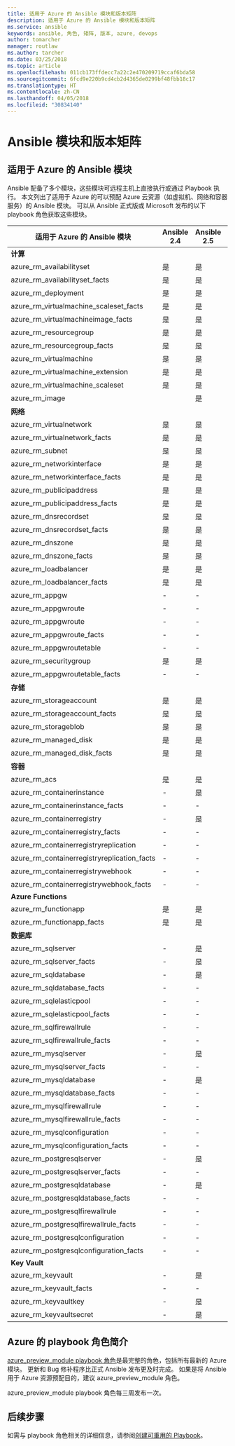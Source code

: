 ```yaml
---
title: 适用于 Azure 的 Ansible 模块和版本矩阵
description: 适用于 Azure 的 Ansible 模块和版本矩阵
ms.service: ansible
keywords: ansible, 角色, 矩阵, 版本, azure, devops
author: tomarcher
manager: routlaw
ms.author: tarcher
ms.date: 03/25/2018
ms.topic: article
ms.openlocfilehash: 011cb173ffdecc7a22c2e470209719ccaf6bda58
ms.sourcegitcommit: 6fcd9e220b9cd4cb2d4365de0299bf48fbb18c17
ms.translationtype: HT
ms.contentlocale: zh-CN
ms.lasthandoff: 04/05/2018
ms.locfileid: "30834140"
---
```

# <a name="ansible-module-and-version-matrix"></a>Ansible 模块和版本矩阵

## <a name="ansible-modules-for-azure"></a>适用于 Azure 的 Ansible 模块
Ansible 配备了多个模块，这些模块可远程主机上直接执行或通过 Playbook 执行。
本文列出了适用于 Azure 的可以预配 Azure 云资源（如虚拟机、网络和容器服务）的 Ansible 模块。 可以从 Ansible 正式版或 Microsoft 发布的以下 playbook 角色获取这些模块。

| 适用于 Azure 的 Ansible 模块                   |  Ansible 2.4 |  Ansible 2.5 |  Playbook Role [azure_preview_module](#introduction-to-azurepreviewmodule) | 
|---------------------------------------------|--------------|-----------------------------|-------------------------------------| 
| **计算**                    |           |                          |                                  | 
| azure_rm_availabilityset                    | 是          | 是                         | 是                                 | 
| azure_rm_availabilityset_facts              | 是          | 是                         | 是                                 | 
| azure_rm_deployment                         | 是          | 是                         | 是                                 | 
| azure_rm_virtualmachine_scaleset_facts      | 是          | 是                         | 是                                 | 
| azure_rm_virtualmachineimage_facts          | 是          | 是                         | 是                                 | 
| azure_rm_resourcegroup                      | 是          | 是                         | 是                                 | 
| azure_rm_resourcegroup_facts                | 是          | 是                         | 是                                 | 
| azure_rm_virtualmachine                     | 是          | 是                         | 是                                 | 
| azure_rm_virtualmachine_extension           | 是          | 是                         | 是                                 | 
| azure_rm_virtualmachine_scaleset            | 是          | 是                         | 是                                 | 
| azure_rm_image                              |              | 是                         | 是                                 | 
| **网络**                    |           |                          |                                  | 
| azure_rm_virtualnetwork                     | 是          | 是                         | 是                                 | 
| azure_rm_virtualnetwork_facts               | 是          | 是                         | 是                                 | 
| azure_rm_subnet                             | 是          | 是                         | 是                                 | 
| azure_rm_networkinterface                   | 是          | 是                         | 是                                 | 
| azure_rm_networkinterface_facts             | 是          | 是                         | 是                                 | 
| azure_rm_publicipaddress                    | 是          | 是                         | 是                                 | 
| azure_rm_publicipaddress_facts              | 是          | 是                         | 是                                 | 
| azure_rm_dnsrecordset                       | 是          | 是                         | 是                                 | 
| azure_rm_dnsrecordset_facts                 | 是          | 是                         | 是                                 | 
| azure_rm_dnszone                            | 是          | 是                         | 是                                 | 
| azure_rm_dnszone_facts                      | 是          | 是                         | 是                                 | 
| azure_rm_loadbalancer                       | 是          | 是                         | 是                                 | 
| azure_rm_loadbalancer_facts                 | 是          | 是                         | 是                                 | 
| azure_rm_appgw                              | -            | -                           | 是                                 | 
| azure_rm_appgwroute                         | -            | -                           | 是                                 | 
| azure_rm_appgwroute                         | -            | -                           | 是                                 |
| azure_rm_appgwroute_facts                   | -            | -                           | 是                                 |
| azure_rm_appgwroutetable                    | -            | -                           | 是                                 |
| azure_rm_securitygroup                      | 是          | 是                         | 是                                 | 
| azure_rm_appgwroutetable_facts              | -            | -                           | 是                                 | 
| **存储**                    |           |                          |                                  | 
| azure_rm_storageaccount                     | 是          | 是                         | 是                                 | 
| azure_rm_storageaccount_facts               | 是          | 是                         | 是                                 | 
| azure_rm_storageblob                        | 是          | 是                         | 是                                 | 
| azure_rm_managed_disk                       | 是          | 是                         | 是                                 | 
| azure_rm_managed_disk_facts                 | 是          | 是                         | 是                                 | 
| **容器**                    |           |                          |                                  | 
| azure_rm_acs                                | 是          | 是                         | 是                                 | 
| azure_rm_containerinstance                  | -            | 是                         | 是                                 | 
| azure_rm_containerinstance_facts            | -            | -                           | 是                                 | 
| azure_rm_containerregistry                  | -            | 是                         | 是                                 | 
| azure_rm_containerregistry_facts            | -            | -                           | 是                                 | 
| azure_rm_containerregistryreplication       | -            | -                           | 是                                 | 
| azure_rm_containerregistryreplication_facts | -            | -                           | 是                                 | 
| azure_rm_containerregistrywebhook           | -            | -                           | 是                                 | 
| azure_rm_containerregistrywebhook_facts     | -            | -                           | 是                                 | 
| **Azure Functions**                    |           |                          |                                  | 
| azure_rm_functionapp                        | 是          | 是                         | 是                                 | 
| azure_rm_functionapp_facts                  | 是          | 是                         | 是                                 | 
| **数据库**                    |           |                          |                                  | 
| azure_rm_sqlserver                          | -            | 是                         | 是                                 | 
| azure_rm_sqlserver_facts                    | -            | 是                         | 是                                 | 
| azure_rm_sqldatabase                        | -            | 是                         | 是                                 | 
| azure_rm_sqldatabase_facts                  | -            | -                           | 是                                 | 
| azure_rm_sqlelasticpool                     | -            | -                           | 是                                 | 
| azure_rm_sqlelasticpool_facts               | -            | -                           | 是                                 | 
| azure_rm_sqlfirewallrule                    | -            | -                           | 是                                 | 
| azure_rm_sqlfirewallrule_facts              | -            | -                           | 是                                 | 
| azure_rm_mysqlserver                        | -            | 是                         | 是                                 | 
| azure_rm_mysqlserver_facts                  | -            | -                           | 是                                 | 
| azure_rm_mysqldatabase                      | -            | 是                         | 是                                 | 
| azure_rm_mysqldatabase_facts                | -            | -                           | 是                                 | 
| azure_rm_mysqlfirewallrule                  | -            | -                           | 是                                 | 
| azure_rm_mysqlfirewallrule_facts            | -            | -                           | 是                                 | 
| azure_rm_mysqlconfiguration                 | -            | -                           | 是                                 | 
| azure_rm_mysqlconfiguration_facts           | -            | -                           | 是                                 | 
| azure_rm_postgresqlserver                   | -            | 是                         | 是                                 | 
| azure_rm_postgresqlserver_facts             | -            | -                           | 是                                 | 
| azure_rm_postgresqldatabase                 | -            | 是                         | 是                                 | 
| azure_rm_postgresqldatabase_facts           | -            | -                           | 是                                 | 
| azure_rm_postgresqlfirewallrule             | -            | -                           | 是                                 | 
| azure_rm_postgresqlfirewallrule_facts       | -            | -                           | 是                                 | 
| azure_rm_postgresqlconfiguration            | -            | -                           | 是                                 | 
| azure_rm_postgresqlconfiguration_facts      | -            | -                           | 是                                 | 
| **Key Vault**                    |           |                          |                                  | 
| azure_rm_keyvault                           | -            | 是                         | 是                                 |
| azure_rm_keyvault_facts                     | -            | -                           | 是                                 |
| azure_rm_keyvaultkey                        | -            | 是                         | 是                                 |
| azure_rm_keyvaultsecret                     | -            | 是                         | 是                                 |


## <a name="introduction-to-playbook-role-for-azure"></a>Azure 的 playbook 角色简介
[azure_preview_module playbook 角色](https://galaxy.ansible.com/Azure/azure_preview_modules/)是最完整的角色，包括所有最新的 Azure 模块。 更新和 Bug 修补程序比正式 Ansible 发布更及时完成。 如果是将 Ansible 用于 Azure 资源预配目的，建议 azure_preview_module 角色。

azure_preview_module playbook 角色每三周发布一次。

## <a name="next-steps"></a>后续步骤
如需与 playbook 角色相关的详细信息，请参阅[创建可重用的 Playbook](http://docs.ansible.com/ansible/latest/playbooks_reuse.html)。 
